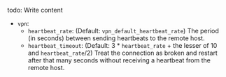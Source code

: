 todo: Write content


* `vpn`:
  * `heartbeat_rate`: (Default: `vpn_default_heartbeat_rate`) The period (in
    seconds) between sending heartbeats to the remote host.
  * `heartbeat_timeout`: (Default: 3 * `heartbeat_rate` + the lesser of 10 and
    `heartbeat_rate`/2) Treat the connection as broken and restart after that
    many seconds without receiving a heartbeat from the remote host.
